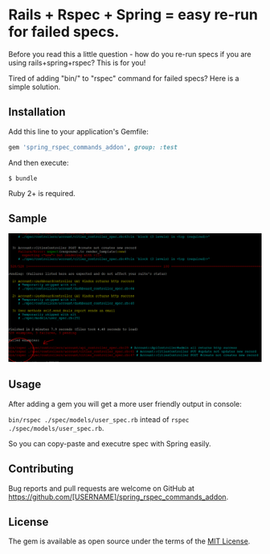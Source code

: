 # Rails + Rspec + Spring = easy re-run for failed specs.

Before you read this a little question - how do you re-run specs if you are using rails+spring+rspec? This is for you!

Tired of adding "bin/" to "rspec" command for failed specs? Here is a simple solution.

## Installation

Add this line to your application's Gemfile:

```ruby
gem 'spring_rspec_commands_addon', group: :test
```

And then execute:

    $ bundle

Ruby 2+ is required.

## Sample

[![Sample](https://github.com/igorkasyanchuk/spring_rspec_commands_addon/raw/master/docs/spring.png)](https://github.com/igorkasyanchuk/spring_rspec_commands_addon/raw/master/docs/spring.png)

## Usage

After adding a gem you will get a more user friendly output in console:

`bin/rspec ./spec/models/user_spec.rb` intead of `rspec ./spec/models/user_spec.rb`.

So you can copy-paste and executre spec with Spring easily.

## Contributing

Bug reports and pull requests are welcome on GitHub at https://github.com/[USERNAME]/spring_rspec_commands_addon.

## License

The gem is available as open source under the terms of the [MIT License](http://opensource.org/licenses/MIT).
